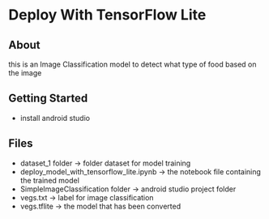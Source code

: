 # Deploy With TensorFlow Lite
## About
this is an Image Classification model to detect what type of food based on the image

## Getting Started
- install android studio

## Files
- dataset_1 folder &rarr; folder dataset for model training
- deploy_model_with_tensorflow_lite.ipynb &rarr; the notebook file containing the trained model
- SimpleImageClassification folder &rarr; android studio project folder
- vegs.txt &rarr; label for image classification
- vegs.tflite &rarr; the model that has been converted 